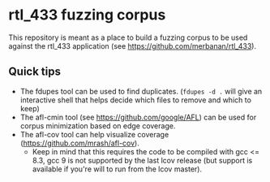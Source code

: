 # rtl\_433 fuzzing corpus

This repository is meant as a place to build a fuzzing corpus to be used against the rtl\_433 application (see https://github.com/merbanan/rtl_433).

## Quick tips

- The fdupes tool can be used to find duplicates. (`fdupes -d .` will give an interactive shell that helps decide which files to remove and which to keep)
- The afl-cmin tool (see https://github.com/google/AFL)  can be used for corpus minimization based on edge coverage.
- The afl-cov tool can help visualize coverage (https://github.com/mrash/afl-cov).
  - Keep in mind that this requires the code to be compiled with gcc <= 8.3, gcc 9 is not supported by the last lcov release (but support is available if you're will to run from the lcov master). 
